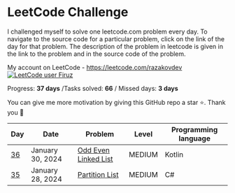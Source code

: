 # LeetCode Challenge
I challenged myself to solve one leetcode.com problem every day. To navigate to the source code for a particular problem, click on the link of the day for that problem. The description of the problem in leetcode is given in the link to the problem and in the source code of the problem. 

My account on LeetCode - https://leetcode.com/razakovdev [![LeetCode user Firuz](https://img.shields.io/badge/dynamic/json?style=flat&labelColor=black&color=%23ffa116&label=Ranking&query=ranking&url=https%3A%2F%2Fleetcode-badge.vercel.app%2Fapi%2Fusers%2Frazakovdev&logo=leetcode&logoColor=yellow)](https://leetcode.com/razakovdev/)

Progress: **37 days** /Tasks solved: **66** / Missed days: **3 days**

You can give me more motivation by giving this GitHub repo a star ⭐. Thank you 🙏

| Day                                                                         | Date               | Problem                                                                                                                                                                | Level   | Programming language |
|-----------------------------------------------------------------------------|--------------------|------------------------------------------------------------------------------------------------------------------------------------------------------------------------|---------|----------------------|
| [36](./src/OddEvenLinkedList.kt)                                               | January 30, 2024   | [Odd Even Linked List](https://leetcode.com/problems/odd-even-linked-list/description/)                                                                                                           | MEDIUM  | Kotlin               |
| [35](./src/PartitionList.cs)                                               | January 28, 2024   | [Partition List](https://leetcode.com/problems/partition-list)                                                                                                           | MEDIUM  | C#                   |